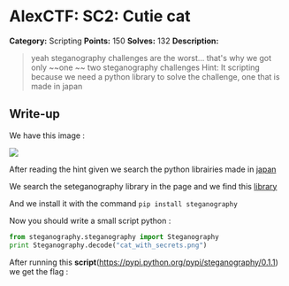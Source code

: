 # AlexCTF: SC2: Cutie cat

**Category:** Scripting
**Points:** 150
**Solves:** 132
**Description:**

> yeah steganography challenges are the worst... that's why we got only ~~one
> ~~ two steganography challenges 
> Hint: It scripting because we need a python library to solve the challenge, one that is made in japan

## Write-up

We have this image :

![](https://github.com/medbenali/Write-up-Hacking-Challenges/blob/master/Root%20Me/Steganography/Squared/ch2.jpg)

After reading the hint given we  search the python librairies made in [japan](https://pypi.python.org/pypi?%3Aaction=search&term=japanese)

We search the seteganography library in the page and we find this [library](https://pypi.python.org/pypi/steganography/0.1.1)

And we install it with the command `pip install steganography`

Now you should write a small script python : 

```python
from steganography.steganography import Steganography
print Steganography.decode("cat_with_secrets.png")
```

After running this **script**(https://pypi.python.org/pypi/steganography/0.1.1) we get the flag : 

	




